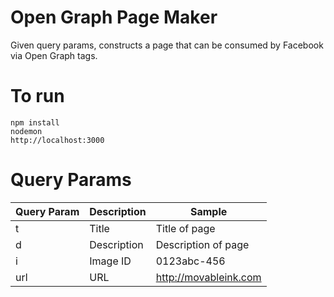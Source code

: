 # Open Graph Page Maker

Given query params, constructs a page that can be consumed by Facebook via Open Graph tags.

# To run

```
npm install
nodemon
http://localhost:3000
```

# Query Params

| Query Param   | Description   | Sample                |
| ------------- | ------------- | --------------------- |
| t             | Title         | Title of page         |
| d             | Description   | Description of page   |
| i             | Image ID      | 0123abc-456           |
| url           | URL 		      | http://movableink.com |